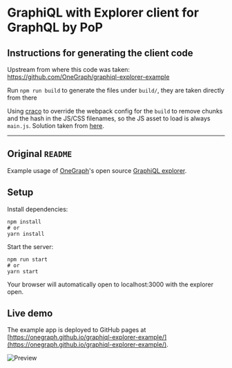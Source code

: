 # GraphiQL with Explorer client for GraphQL by PoP

## Instructions for generating the client code

Upstream from where this code was taken: https://github.com/OneGraph/graphiql-explorer-example

Run `npm run build` to generate the files under `build/`, they are taken directly from there

Using [craco](https://www.npmjs.com/package/@craco/craco) to override the webpack config for the `build` to remove chunks and the hash in the JS/CSS filenames, so the JS asset to load is always `main.js`. Solution taken from [here](https://github.com/facebook/create-react-app/issues/5306#issuecomment-695173195).

---

## Original `README`

Example usage of [OneGraph](https://www.onegraph.com)'s open source [GraphiQL explorer](https://github.com/OneGraph/graphiql-explorer).

## Setup

Install dependencies:

```
npm install
# or
yarn install
```

Start the server:

```
npm run start
# or
yarn start
```

Your browser will automatically open to localhost:3000 with the explorer open.

## Live demo

The example app is deployed to GitHub pages at [https://onegraph.github.io/graphiql-explorer-example/](https://onegraph.github.io/graphiql-explorer-example/).

![Preview](https://user-images.githubusercontent.com/476818/51567716-c00dfa00-1e4c-11e9-88f7-6d78b244d534.gif)
